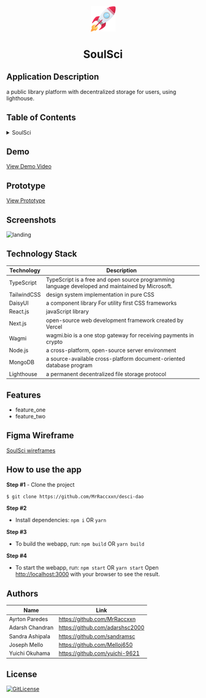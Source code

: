 <!-- Designed for ETHGlobal hackathon 02.2023-->
<div id="header" align="center">
  <img src="https://raw.githubusercontent.com/MrRaccxxn/desci-dao/main/public/assets/logo.png" width="65"/>
</div>
  <h1 align="center">SoulSci</h1>

## Application Description

a public library platform with decentralized storage for users, using lighthouse.

## Table of Contents

<details>
<summary>SoulSci</summary>

- [Application Description](#application-description)
- [Table of Contents](#table-of-contents)
- [Demo](#demo)
- [Prototype](#prototype)
- [Screenshots](#screenshots)
- [Figma Wireframe](#figma-wireframe)
- [Technology Stack](#technology-stack)
- [Features](#features)
- [How to use the app](#how-to-use-the-app)
- [Authors](#authors)
- [License](#license)

</details>
 
## Demo

[View Demo Video](https://www.loom.com/share/7dca52e82a49423e9df5a8a7064d813f)

## Prototype

[View Prototype](https://soulsci.vercel.app/)

## Screenshots
![landing](https://user-images.githubusercontent.com/19821445/216965945-0d11012d-d4d8-4e75-a0dd-cab49441e7f1.PNG)

## Technology Stack

| Technology                                                    | Description                                                          |
| ------------------------------------------------------------- | -------------------------------------------------------------------- |
| TypeScript                                                      | TypeScript is a free and open source programming language developed and maintained by Microsoft. |
| TailwindCSS                                                      | design system implementation in pure CSS              |
| DaisyUI                                                      | a component library For utility first CSS frameworks |
| React.js                                                      | javaScript library                                                   |
| Next.js                                                      | open-source web development framework created by Vercel              |
| Wagmi                                                      | wagmi.bio is a one stop gateway for receiving payments in crypto    |
| Node.js                                                      |  a cross-platform, open-source server environment    |
| MongoDB                                                      | a source-available cross-platform document-oriented database program     |
| Lighthouse                                                      | a permanent decentralized file storage protocol |


## Features

- feature_one
- feature_two


## Figma Wireframe

[SoulSci wireframes](https://www.figma.com/file/R9TIUkbzCOl3EObMVaFwkc/Soul-Sci?node-id=0%3A1)

## How to use the app

**Step #1** - Clone the project

```bash
$ git clone https://github.com/MrRaccxxn/desci-dao
```

**Step #2**

- Install dependencies: `npm i` OR `yarn`

**Step #3**

- To build the webapp, run: `npm build` OR `yarn build`

**Step #4**

- To start the webapp, run: `npm start` OR `yarn start`
Open [http://localhost:3000](http://localhost:3000) with your browser to see the result.



## Authors

| Name            | Link                                   |
| --------------- | -------------------------------------- |
| Ayrton Paredes | https://github.com/MrRaccxxn |
| Adarsh Chandran | https://github.com/adarshsc2000 |
| Sandra Ashipala | https://github.com/sandramsc |
| Joseph Mello | https://github.com/Melloj650 |
| Yuichi Okuhama |  https://github.com/yuichi-9621 |

## License

[![GitLicense](https://img.shields.io/badge/License-MIT-lime.svg)](https://github.com/MrRaccxxn/desci-dao/blob/sandradev/LICENCE)
